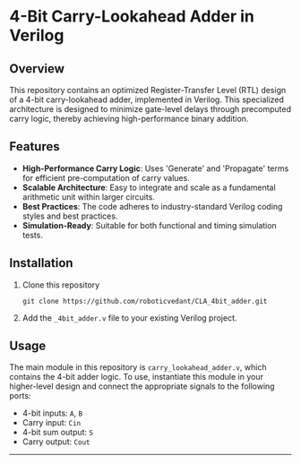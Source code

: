
# 4-Bit Carry-Lookahead Adder in Verilog

## Overview

This repository contains an optimized Register-Transfer Level (RTL) design of a 4-bit carry-lookahead adder, implemented in Verilog. This specialized architecture is designed to minimize gate-level delays through precomputed carry logic, thereby achieving high-performance binary addition.

## Features

- **High-Performance Carry Logic**: Uses 'Generate' and 'Propagate' terms for efficient pre-computation of carry values.
- **Scalable Architecture**: Easy to integrate and scale as a fundamental arithmetic unit within larger circuits.
- **Best Practices**: The code adheres to industry-standard Verilog coding styles and best practices.
- **Simulation-Ready**: Suitable for both functional and timing simulation tests.

## Installation

1. Clone this repository
   ```
   git clone https://github.com/roboticvedant/CLA_4bit_adder.git
   ```
2. Add the `_4bit_adder.v` file to your existing Verilog project.

## Usage

The main module in this repository is `carry_lookahead_adder.v`, which contains the 4-bit adder logic. To use, instantiate this module in your higher-level design and connect the appropriate signals to the following ports:

- 4-bit inputs: `A`, `B`
- Carry input: `Cin`
- 4-bit sum output: `S`
- Carry output: `Cout`
---
